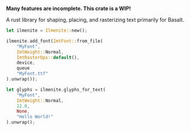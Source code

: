 **Many features are incomplete. This crate is a WIP!**

A rust library for shaping, placing, and rasterizing text primarily for Basalt. 

```rust
let ilmenite = Ilmenite::new();

ilmenite.add_font(ImtFont::from_file(
	"MyFont",
	ImtWeight::Normal, 
	ImtRasterOps::default(),
	device,
	queue
	"MyFont.ttf"
).unwrap());

let glyphs = ilmenite.glyphs_for_text(
	"MyFont",
	ImtWeight::Normal,
	12.0,
	None,
	"Hello World!"
).unwrap();
```
